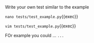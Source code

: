 Write your own test similar to the example

`nano tests/test_example.py`{{exec}}

`vim tests/test_example.py`{{exec}}

FOr example you could ...
`...`
